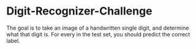 # Digit-Recognizer-Challenge
The goal is to take an image of a handwritten single digit, and determine what that digit is.
For every in the test set, you should predict the correct label.

